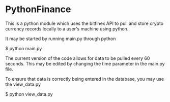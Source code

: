 # PythonFinance
This is a python module which uses the bitfinex API to pull and store crypto currency records locally to a user's machine using python.

It may be started by running main.py through python

$ python main.py

The current version of the code allows for data to be pulled every 60 seconds. This may be edited by changing the time parameter in the main.py file.

To ensure that data is correctly being entered in the database, you may use the view_data.py

$ python view_data.py


